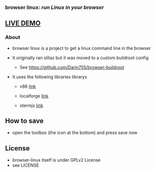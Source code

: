 ### **browser linux:** _run Linux in your browser_

## [LIVE DEMO](https://darin755.github.io/browser-linux/)

### About

 - browser linux is a project to get a linux command line in the browser

 - It originally ran slitaz but it was moved to a custom buildroot config

   - See https://github.com/Darin755/browser-buildroot

 - It uses the following libraries librarys

   - v86 [link](https://github.com/copy/v86)

   - localforge [link](https://github.com/localForage/localForage)

   - xtermjs [link](https://github.com/xtermjs/xterm.js)

## How to save
 - open the toolbox (the icon at the bottom) and press save now

## License

 - browser-linux itself is under GPLv2 License
 - see LICENSE
